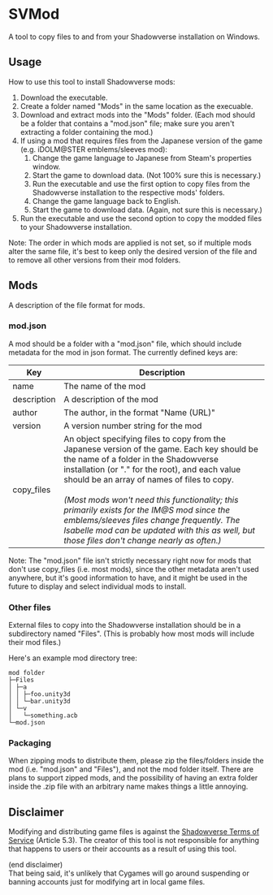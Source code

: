 # SVMod

A tool to copy files to and from your Shadowverse installation on Windows.

## Usage

How to use this tool to install Shadowverse mods:

1. Download the executable.
2. Create a folder named "Mods" in the same location as the execuable.
3. Download and extract mods into the "Mods" folder. (Each mod should be a folder that contains a "mod.json" file; make sure you aren't extracting a folder containing the mod.)
4. If using a mod that requires files from the Japanese version of the game (e.g. iDOLM@STER emblems/sleeves mod):
	1. Change the game language to Japanese from Steam's properties window.
	2. Start the game to download data. (Not 100% sure this is necessary.)
	3. Run the executable and use the first option to copy files from the Shadowverse installation to the respective mods' folders.
	4. Change the game language back to English.
	5. Start the game to download data. (Again, not sure this is necessary.)
5. Run the executable and use the second option to copy the modded files to your Shadowverse installation.

Note: The order in which mods are applied is not set, so if multiple mods alter the same file, it's best to keep only the desired version of the file and to remove all other versions from their mod folders.

## Mods

A description of the file format for mods.

### mod.json

A mod should be a folder with a "mod.json" file, which should include metadata for the mod in json format. The currently defined keys are:

| Key         | Description |
| ----------- | ----------- |
| name        | The name of the mod |
| description | A description of the mod |
| author      | The author, in the format "Name (URL)" |
| version     | A version number string for the mod |
| copy_files  | An object specifying files to copy from the Japanese version of the game. Each key should be the name of a folder in the Shadowverse installation (or "." for the root), and each value should be an array of names of files to copy.<br><br>_(Most mods won't need this functionality; this primarily exists for the IM@S mod since the emblems/sleeves files change frequently. The Isabelle mod can be updated with this as well, but those files don't change nearly as often.)_ |

Note: The "mod.json" file isn't strictly necessary right now for mods that don't use copy_files (i.e. most mods), since the other metadata aren't used anywhere, but it's good information to have, and it might be used in the future to display and select individual mods to install.

### Other files

External files to copy into the Shadowverse installation should be in a subdirectory named "Files". (This is probably how most mods will include their mod files.)

Here's an example mod directory tree:

```
mod folder
├─Files
│ ├─a
│ │ ├─foo.unity3d
│ │ └─bar.unity3d
│ └─v
│   └─something.acb
└─mod.json
```

### Packaging

When zipping mods to distribute them, please zip the files/folders inside the mod (i.e. "mod.json" and "Files"), and not the mod folder itself. There are plans to support zipped mods, and the possibility of having an extra folder inside the .zip file with an arbitrary name makes things a little annoying.

## Disclaimer

Modifying and distributing game files is against the [Shadowverse Terms of Service](https://shadowverse.com/terms.php) (Article 5.3). The creator of this tool is not responsible for anything that happens to users or their accounts as a result of using this tool.

(end disclaimer)<br>
That being said, it's unlikely that Cygames will go around suspending or banning accounts just for modifying art in local game files.
